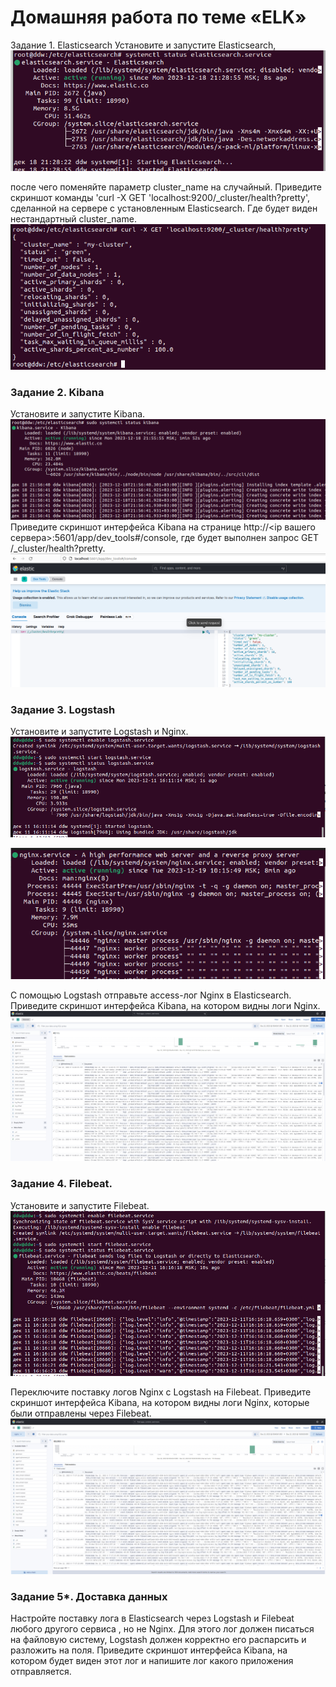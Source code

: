 # Домашняя работа по теме «ELK»
Задание 1. Elasticsearch
Установите и запустите Elasticsearch,
![](13_1_1.png)

после чего поменяйте параметр cluster_name на случайный.
Приведите скриншот команды 'curl -X GET 'localhost:9200/_cluster/health?pretty', сделанной на сервере с установленным Elasticsearch. Где будет виден нестандартный cluster_name.
![](13_1_2.png)

### Задание 2. Kibana
Установите и запустите Kibana.
![](13_2_1.png)
Приведите скриншот интерфейса Kibana на странице http://<ip вашего сервера>:5601/app/dev_tools#/console, где будет выполнен запрос GET /_cluster/health?pretty.
![](13_2_2.png)

### Задание 3. Logstash
Установите и запустите Logstash и Nginx.
![](13_3_1.png)

![](13_3_2.png)

С помощью Logstash отправьте access-лог Nginx в Elasticsearch.
Приведите скриншот интерфейса Kibana, на котором видны логи Nginx.
![](13_3_3.png) 

### Задание 4. Filebeat.
Установите и запустите Filebeat.
![](13_4_1.png)

Переключите поставку логов Nginx с Logstash на Filebeat.
Приведите скриншот интерфейса Kibana, на котором видны логи Nginx, которые были отправлены через Filebeat.
 ![](13_4_2.png)

### Задание 5*. Доставка данных
Настройте поставку лога в Elasticsearch через Logstash и Filebeat любого другого сервиса , но не Nginx. Для этого лог должен писаться на файловую систему, Logstash должен корректно его распарсить и разложить на поля.
Приведите скриншот интерфейса Kibana, на котором будет виден этот лог и напишите лог какого приложения отправляется.


